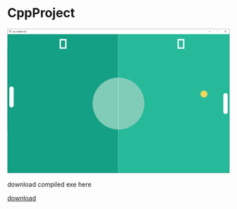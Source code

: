 # CppProject



![Screen Shot](/Pong.png)

download compiled exe here

[download](https://projecten.polydev.nl/Pong.exe)
